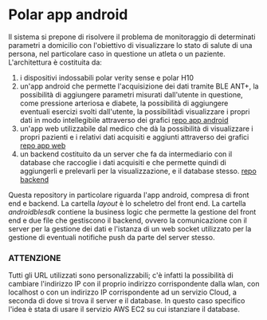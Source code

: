 # Polar app android
Il sistema si prepone di risolvere il problema de monitoraggio di determinati parametri a domicilio con l'obiettivo di visualizzare lo stato di salute di una persona, nel particolare caso in questione un atleta o un paziente.
L'architettura è costituita da:
1. i dispositivi indossabili polar verity sense e polar H10
2. un'app android che permette l'acquisizione dei dati tramite BLE ANT+, la possibilità di aggiungere parametri misurati dall'utente in questione, come pressione arteriosa e diabete, la possibilità di aggiungere eventuali esercizi svolti dall'utente, la possibilitàdi visualizzare i propri dati in modo intellegibile attraverso dei grafici [repo app android](https://github.com/UniSalento-IDALab-IoTCourse-2022-2023/wot-project-part1-AndroidApp-DegiorgiProto)
3. un'app web utilizzabile dal medico che dà la possibilità di visualizzare i propri pazienti e i relativi dati acquisiti e aggiunti attraverso dei grafici [repo app web](https://github.com/UniSalento-IDALab-IoTCourse-2022-2023/wot-project-part3-WebApp-DegiorgiProto)
4. un backend costituito da un server che fa da intermediario con il database che raccoglie i dati acquisiti e che permette quindi di aggiungerli e prelevarli per la visualizzazione, e il database stesso. [repo backend](https://github.com/UniSalento-IDALab-IoTCourse-2022-2023/wot-project-part2-Backend-DegiorgiProto)

Questa repository in particolare riguarda l'app android, compresa di front end e backend.
La cartella _layout_ è lo scheletro del front end.
La cartella _androidblesdk_ contiene la business logic che permette la gestione del front end e due file che gestiscono il backend, ovvero la comunicazione con il server per la gestione dei dati e l'istanza di un web socket utilizzato per la gestione di eventuali notifiche push da parte del server stesso.

### ATTENZIONE
Tutti gli URL utilizzati sono personalizzabili; c'è infatti la possibilità di cambiare l'indirizzo IP con il proprio indirizzo corrispondente dalla wlan, con localhost o con un indirizzo IP corrispondente ad un servizio Cloud, a seconda di dove si trova il server e il database.
In questo caso specifico l'idea è stata di usare il servizio AWS EC2 su cui istanziare il database.

